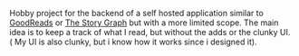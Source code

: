 Hobby project for the backend of a self hosted application similar to [GoodReads](https://www.goodreads.com/) or [The Story Graph](https://app.thestorygraph.com/) but with a more limited scope.
The main idea is to keep a track of what I read, but without the adds or the clunky UI. ( My UI is also clunky, but i know how it works since i designed it).
